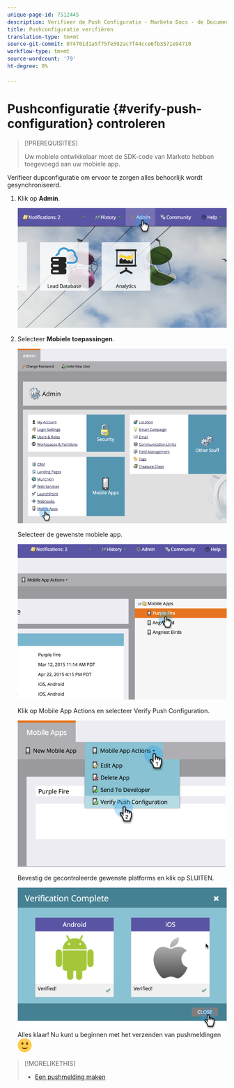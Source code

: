 ```yaml
---
unique-page-id: 7512445
description: Verifieer de Push Configuratie - Marketo Docs - de Documentatie van het Product
title: Pushconfiguratie verifiëren
translation-type: tm+mt
source-git-commit: 074701d1a5f75fe592ac7f44cce6fb3571e94710
workflow-type: tm+mt
source-wordcount: '79'
ht-degree: 0%

---
```



# Pushconfiguratie {#verify-push-configuration} controleren

>[!PREREQUISITES]
>
>Uw mobiele ontwikkelaar moet de SDK-code van Marketo hebben toegevoegd aan uw mobiele app.

Verifieer dupconfiguratie om ervoor te zorgen alles behoorlijk wordt gesynchroniseerd.

1. Klik op **Admin**.

   ![](assets/image2015-4-22-16-3a12-3a32.png)

1. Selecteer **Mobiele toepassingen**.

   ![](assets/image2015-4-22-16-3a14-3a29.png)

   Selecteer de gewenste mobiele app.

   ![](assets/image2015-4-22-16-3a33-3a19.png)

   Klik op Mobile App Actions en selecteer Verify Push Configuration.

   ![](assets/image2015-4-22-17-3a25-3a8.png)

   Bevestig de gecontroleerde gewenste platforms en klik op SLUITEN.

   ![](assets/image2015-4-22-18-3a52-3a38.png)   Alles klaar! Nu kunt u beginnen met het verzenden van pushmeldingen ![(glimlach)](assets/smile.svg)

>[!MORELIKETHIS]
>
>* [Een pushmelding maken](../../../product-docs/mobile-marketing/push-notifications/create-a-push-notification.md)

>



